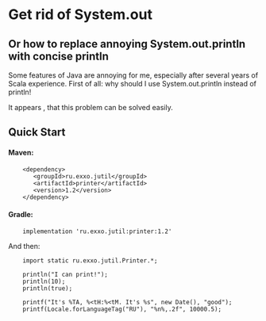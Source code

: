 
# Get rid of System.out

## Or how to replace annoying System.out.println with concise println

Some features of Java are annoying for me, especially after several years of Scala experience. First of all: why should I use System.out.println instead of println!

It appears , that this problem can be solved easily.

## Quick Start

#### Maven:
```
    <dependency>
       <groupId>ru.exxo.jutil</groupId>
       <artifactId>printer</artifactId>
       <version>1.2</version>
    </dependency>
```
#### Gradle:
```
    implementation 'ru.exxo.jutil:printer:1.2'
```

And then:

```
    import static ru.exxo.jutil.Printer.*;
    
    println("I can print!");
    println(10);
    println(true);

    printf("It's %TA, %<tH:%<tM. It's %s", new Date(), "good");
    printf(Locale.forLanguageTag("RU"), "%n%,.2f", 10000.5);
        
```

